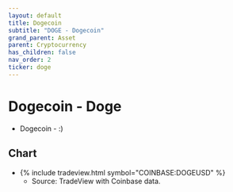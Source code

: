 ```yaml
---
layout: default
title: Dogecoin
subtitle: "DOGE - Dogecoin"
grand_parent: Asset
parent: Cryptocurrency
has_children: false
nav_order: 2
ticker: doge
---
```


# Dogecoin - Doge
- Dogecoin - :)


## Chart
- {% include tradeview.html symbol="COINBASE:DOGEUSD" %}
	- Source: TradeView with Coinbase data.
